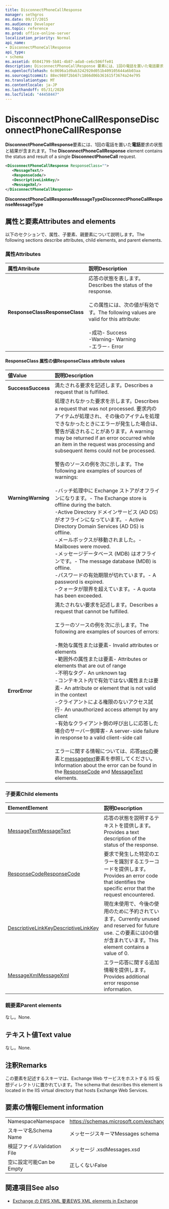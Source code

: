 ```yaml
---
title: DisconnectPhoneCallResponse
manager: sethgros
ms.date: 09/17/2015
ms.audience: Developer
ms.topic: reference
ms.prod: office-online-server
localization_priority: Normal
api_name:
- DisconnectPhoneCallResponse
api_type:
- schema
ms.assetid: 05041799-5b81-4b87-ada8-ce6c506ffe01
description: DisconnectPhoneCallResponse 要素には、1回の電話を置いた電話要求の状態と結果が含まれます。
ms.openlocfilehash: 6c0696a1d9ab3242920d051b409105644a6b03aa
ms.sourcegitcommit: 88ec988f2bb67c1866d06b361615f3674a24e795
ms.translationtype: MT
ms.contentlocale: ja-JP
ms.lasthandoff: 05/31/2020
ms.locfileid: "44458447"
---
```

# <a name="disconnectphonecallresponse"></a><span data-ttu-id="fbe11-103">DisconnectPhoneCallResponse</span><span class="sxs-lookup"><span data-stu-id="fbe11-103">DisconnectPhoneCallResponse</span></span>

<span data-ttu-id="fbe11-104">**DisconnectPhoneCallResponse**要素には、1回の電話を置いた**電話**要求の状態と結果が含まれます。</span><span class="sxs-lookup"><span data-stu-id="fbe11-104">The **DisconnectPhoneCallResponse** element contains the status and result of a single **DisconnectPhoneCall** request.</span></span> 
  
```xml
<DisconnectPhoneCallResponse ResponseClass="">
   <MessageText/>
   <ResponseCode/>
   <DescriptiveLinkKey/>
   <MessageXml/>
</DisconnectPhoneCallResponse>
```

 <span data-ttu-id="fbe11-105">**DisconnectPhoneCallResponseMessageType**</span><span class="sxs-lookup"><span data-stu-id="fbe11-105">**DisconnectPhoneCallResponseMessageType**</span></span>
## <a name="attributes-and-elements"></a><span data-ttu-id="fbe11-106">属性と要素</span><span class="sxs-lookup"><span data-stu-id="fbe11-106">Attributes and elements</span></span>

<span data-ttu-id="fbe11-107">以下のセクションで、属性、子要素、親要素について説明します。</span><span class="sxs-lookup"><span data-stu-id="fbe11-107">The following sections describe attributes, child elements, and parent elements.</span></span>
  
### <a name="attributes"></a><span data-ttu-id="fbe11-108">属性</span><span class="sxs-lookup"><span data-stu-id="fbe11-108">Attributes</span></span>

|<span data-ttu-id="fbe11-109">**属性**</span><span class="sxs-lookup"><span data-stu-id="fbe11-109">**Attribute**</span></span>|<span data-ttu-id="fbe11-110">**説明**</span><span class="sxs-lookup"><span data-stu-id="fbe11-110">**Description**</span></span>|
|:-----|:-----|
|<span data-ttu-id="fbe11-111">**ResponseClass**</span><span class="sxs-lookup"><span data-stu-id="fbe11-111">**ResponseClass**</span></span> <br/> | <span data-ttu-id="fbe11-112">応答の状態を表します。</span><span class="sxs-lookup"><span data-stu-id="fbe11-112">Describes the status of the response.</span></span><br/><br/><span data-ttu-id="fbe11-113">この属性には、次の値が有効です。</span><span class="sxs-lookup"><span data-stu-id="fbe11-113">The following values are valid for this attribute:</span></span>  <br/><br/><span data-ttu-id="fbe11-114">-成功</span><span class="sxs-lookup"><span data-stu-id="fbe11-114">-  Success</span></span>  <br/><span data-ttu-id="fbe11-115">-Warning</span><span class="sxs-lookup"><span data-stu-id="fbe11-115">-  Warning</span></span>  <br/><span data-ttu-id="fbe11-116">-エラー</span><span class="sxs-lookup"><span data-stu-id="fbe11-116">-  Error</span></span>  <br/> |
   
#### <a name="responseclass-attribute-values"></a><span data-ttu-id="fbe11-117">ResponseClass 属性の値</span><span class="sxs-lookup"><span data-stu-id="fbe11-117">ResponseClass attribute values</span></span>

|<span data-ttu-id="fbe11-118">**値**</span><span class="sxs-lookup"><span data-stu-id="fbe11-118">**Value**</span></span>|<span data-ttu-id="fbe11-119">**説明**</span><span class="sxs-lookup"><span data-stu-id="fbe11-119">**Description**</span></span>|
|:-----|:-----|
|<span data-ttu-id="fbe11-120">**Success**</span><span class="sxs-lookup"><span data-stu-id="fbe11-120">**Success**</span></span> <br/> |<span data-ttu-id="fbe11-121">満たされる要求を記述します。</span><span class="sxs-lookup"><span data-stu-id="fbe11-121">Describes a request that is fulfilled.</span></span>  <br/> |
|<span data-ttu-id="fbe11-122">**Warning**</span><span class="sxs-lookup"><span data-stu-id="fbe11-122">**Warning**</span></span> <br/> | <span data-ttu-id="fbe11-123">処理されなかった要求を示します。</span><span class="sxs-lookup"><span data-stu-id="fbe11-123">Describes a request that was not processed.</span></span> <span data-ttu-id="fbe11-124">要求内のアイテムが処理され、その後のアイテムを処理できなかったときにエラーが発生した場合は、警告が返されることがあります。</span><span class="sxs-lookup"><span data-stu-id="fbe11-124">A warning may be returned if an error occurred while an item in the request was processing and subsequent items could not be processed.</span></span><br/><br/><span data-ttu-id="fbe11-125">警告のソースの例を次に示します。</span><span class="sxs-lookup"><span data-stu-id="fbe11-125">The following are examples of sources of warnings:</span></span><br/><br/><span data-ttu-id="fbe11-126">-バッチ処理中に Exchange ストアがオフラインになります。</span><span class="sxs-lookup"><span data-stu-id="fbe11-126">-  The Exchange store is offline during the batch.</span></span>  <br/><span data-ttu-id="fbe11-127">-Active Directory ドメインサービス (AD DS) がオフラインになっています。</span><span class="sxs-lookup"><span data-stu-id="fbe11-127">-  Active Directory Domain Services (AD DS) is offline.</span></span>  <br/><span data-ttu-id="fbe11-128">-メールボックスが移動されました。</span><span class="sxs-lookup"><span data-stu-id="fbe11-128">-  Mailboxes were moved.</span></span>  <br/><span data-ttu-id="fbe11-129">-メッセージデータベース (MDB) はオフラインです。</span><span class="sxs-lookup"><span data-stu-id="fbe11-129">-  The message database (MDB) is offline.</span></span>  <br/><span data-ttu-id="fbe11-130">-パスワードの有効期限が切れています。</span><span class="sxs-lookup"><span data-stu-id="fbe11-130">-  A password is expired.</span></span>  <br/><span data-ttu-id="fbe11-131">-クォータが限界を超えています。</span><span class="sxs-lookup"><span data-stu-id="fbe11-131">-  A quota has been exceeded.</span></span>  <br/> |
|<span data-ttu-id="fbe11-132">**Error**</span><span class="sxs-lookup"><span data-stu-id="fbe11-132">**Error**</span></span> <br/> | <span data-ttu-id="fbe11-133">満たされない要求を記述します。</span><span class="sxs-lookup"><span data-stu-id="fbe11-133">Describes a request that cannot be fulfilled.</span></span><br/><br/><span data-ttu-id="fbe11-134">エラーのソースの例を次に示します。</span><span class="sxs-lookup"><span data-stu-id="fbe11-134">The following are examples of sources of errors:</span></span>  <br/><br/><span data-ttu-id="fbe11-135">-無効な属性または要素</span><span class="sxs-lookup"><span data-stu-id="fbe11-135">-  Invalid attributes or elements</span></span>  <br/><span data-ttu-id="fbe11-136">-範囲外の属性または要素</span><span class="sxs-lookup"><span data-stu-id="fbe11-136">-  Attributes or elements that are out of range</span></span>  <br/><span data-ttu-id="fbe11-137">-不明なタグ</span><span class="sxs-lookup"><span data-stu-id="fbe11-137">-  An unknown tag</span></span>  <br/><span data-ttu-id="fbe11-138">-コンテキスト内で有効ではない属性または要素</span><span class="sxs-lookup"><span data-stu-id="fbe11-138">-  An attribute or element that is not valid in the context</span></span>  <br/><span data-ttu-id="fbe11-139">-クライアントによる権限のないアクセス試行</span><span class="sxs-lookup"><span data-stu-id="fbe11-139">-  An unauthorized access attempt by any client</span></span>  <br/><span data-ttu-id="fbe11-140">-有効なクライアント側の呼び出しに応答した場合のサーバー側障害</span><span class="sxs-lookup"><span data-stu-id="fbe11-140">-  A server-side failure in response to a valid client-side call</span></span><br/><br/>  <span data-ttu-id="fbe11-141">エラーに関する情報については、応答[secの](responsecode.md)要素と[messagetext](messagetext.md)要素を参照してください。</span><span class="sxs-lookup"><span data-stu-id="fbe11-141">Information about the error can be found in the [ResponseCode](responsecode.md) and [MessageText](messagetext.md) elements.</span></span>  <br/> |
   
### <a name="child-elements"></a><span data-ttu-id="fbe11-142">子要素</span><span class="sxs-lookup"><span data-stu-id="fbe11-142">Child elements</span></span>

|<span data-ttu-id="fbe11-143">**Element**</span><span class="sxs-lookup"><span data-stu-id="fbe11-143">**Element**</span></span>|<span data-ttu-id="fbe11-144">**説明**</span><span class="sxs-lookup"><span data-stu-id="fbe11-144">**Description**</span></span>|
|:-----|:-----|
|[<span data-ttu-id="fbe11-145">MessageText</span><span class="sxs-lookup"><span data-stu-id="fbe11-145">MessageText</span></span>](messagetext.md) <br/> |<span data-ttu-id="fbe11-146">応答の状態を説明するテキストを提供します。</span><span class="sxs-lookup"><span data-stu-id="fbe11-146">Provides a text description of the status of the response.</span></span>  <br/> |
|[<span data-ttu-id="fbe11-147">ResponseCode</span><span class="sxs-lookup"><span data-stu-id="fbe11-147">ResponseCode</span></span>](responsecode.md) <br/> |<span data-ttu-id="fbe11-148">要求で発生した特定のエラーを識別するエラーコードを提供します。</span><span class="sxs-lookup"><span data-stu-id="fbe11-148">Provides an error code that identifies the specific error that the request encountered.</span></span>  <br/> |
|[<span data-ttu-id="fbe11-149">DescriptiveLinkKey</span><span class="sxs-lookup"><span data-stu-id="fbe11-149">DescriptiveLinkKey</span></span>](descriptivelinkkey.md) <br/> |<span data-ttu-id="fbe11-150">現在未使用で、今後の使用のために予約されています。</span><span class="sxs-lookup"><span data-stu-id="fbe11-150">Currently unused and reserved for future use.</span></span> <span data-ttu-id="fbe11-151">この要素には0の値が含まれています。</span><span class="sxs-lookup"><span data-stu-id="fbe11-151">This element contains a value of 0.</span></span>  <br/> |
|[<span data-ttu-id="fbe11-152">MessageXml</span><span class="sxs-lookup"><span data-stu-id="fbe11-152">MessageXml</span></span>](messagexml.md) <br/> |<span data-ttu-id="fbe11-153">エラー応答に関する追加情報を提供します。</span><span class="sxs-lookup"><span data-stu-id="fbe11-153">Provides additional error response information.</span></span>  <br/> |
   
### <a name="parent-elements"></a><span data-ttu-id="fbe11-154">親要素</span><span class="sxs-lookup"><span data-stu-id="fbe11-154">Parent elements</span></span>

<span data-ttu-id="fbe11-155">なし。</span><span class="sxs-lookup"><span data-stu-id="fbe11-155">None.</span></span>
  
## <a name="text-value"></a><span data-ttu-id="fbe11-156">テキスト値</span><span class="sxs-lookup"><span data-stu-id="fbe11-156">Text value</span></span>

<span data-ttu-id="fbe11-157">なし。</span><span class="sxs-lookup"><span data-stu-id="fbe11-157">None.</span></span>
  
## <a name="remarks"></a><span data-ttu-id="fbe11-158">注釈</span><span class="sxs-lookup"><span data-stu-id="fbe11-158">Remarks</span></span>

<span data-ttu-id="fbe11-159">この要素を記述するスキーマは、Exchange Web サービスをホストする IIS 仮想ディレクトリに置かれています。</span><span class="sxs-lookup"><span data-stu-id="fbe11-159">The schema that describes this element is located in the IIS virtual directory that hosts Exchange Web Services.</span></span>
  
## <a name="element-information"></a><span data-ttu-id="fbe11-160">要素の情報</span><span class="sxs-lookup"><span data-stu-id="fbe11-160">Element information</span></span>

|||
|:-----|:-----|
|<span data-ttu-id="fbe11-161">Namespace</span><span class="sxs-lookup"><span data-stu-id="fbe11-161">Namespace</span></span>  <br/> |https://schemas.microsoft.com/exchange/services/2006/messages  <br/> |
|<span data-ttu-id="fbe11-162">スキーマ名</span><span class="sxs-lookup"><span data-stu-id="fbe11-162">Schema Name</span></span>  <br/> |<span data-ttu-id="fbe11-163">メッセージスキーマ</span><span class="sxs-lookup"><span data-stu-id="fbe11-163">Messages schema</span></span>  <br/> |
|<span data-ttu-id="fbe11-164">検証ファイル</span><span class="sxs-lookup"><span data-stu-id="fbe11-164">Validation File</span></span>  <br/> |<span data-ttu-id="fbe11-165">メッセージ .xsd</span><span class="sxs-lookup"><span data-stu-id="fbe11-165">Messages.xsd</span></span>  <br/> |
|<span data-ttu-id="fbe11-166">空に設定可能</span><span class="sxs-lookup"><span data-stu-id="fbe11-166">Can be Empty</span></span>  <br/> |<span data-ttu-id="fbe11-167">正しくない</span><span class="sxs-lookup"><span data-stu-id="fbe11-167">False</span></span>  <br/> |
   
## <a name="see-also"></a><span data-ttu-id="fbe11-168">関連項目</span><span class="sxs-lookup"><span data-stu-id="fbe11-168">See also</span></span>

- [<span data-ttu-id="fbe11-169">Exchange の EWS XML 要素</span><span class="sxs-lookup"><span data-stu-id="fbe11-169">EWS XML elements in Exchange</span></span>](ews-xml-elements-in-exchange.md)

